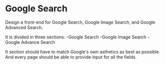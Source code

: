 # Google Search
Design a front-end for Google Search, Google Image Search, and Google Advanced Search.

It is divided in three sections:
	-Google Search
	-Google Image Search
	-Google Advance Search 

It section should have to match Google's own asthetics as best as possible. 
And every page should be able to provide input for all the fields. 


